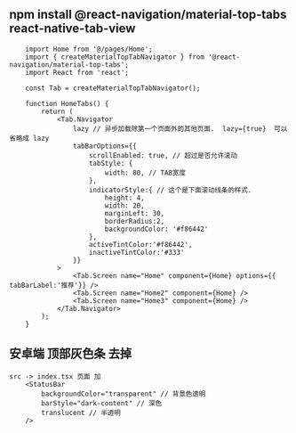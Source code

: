 ##  npm install @react-navigation/material-top-tabs react-native-tab-view

        import Home from '@/pages/Home';
        import { createMaterialTopTabNavigator } from '@react-navigation/material-top-tabs';
        import React from 'react';

        const Tab = createMaterialTopTabNavigator();

        function HomeTabs() {
            return (
                <Tab.Navigator
                    lazy // 异步加载除第一个页面外的其他页面.  lazy={true}  可以省略成 lazy
                    tabBarOptions={{
                        scrollEnabled: true, // 超过是否允许滚动
                        tabStyle: {
                            width: 80, // TAB宽度
                        },
                        indicatorStyle:{ // 这个是下面滚动线条的样式.
                            height: 4,
                            width: 20,
                            marginLeft: 30,
                            borderRadius:2,
                            backgroundColor: '#f86442'
                        },
                        activeTintColor:'#f86442',
                        inactiveTintColor:'#333'
                    }}
                >
                    <Tab.Screen name="Home" component={Home} options={{ tabBarLabel:'推荐'}} />
                    <Tab.Screen name="Home2" component={Home} />
                    <Tab.Screen name="Home3" component={Home} />
                </Tab.Navigator>
            );
        }


##  安卓端 顶部灰色条 去掉
    src -> index.tsx 页面 加
        <StatusBar
			backgroundColor="transparent" // 背景色透明
			barStyle="dark-content" // 深色
			translucent // 半透明
		/>

